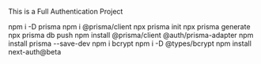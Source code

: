 This is a Full Authentication Project

npm i -D prisma
npm i @prisma/client
npx prisma init
npx prisma generate
npx prisma db push
npm install @prisma/client @auth/prisma-adapter
npm install prisma --save-dev
npm i bcrypt
npm i -D @types/bcrypt
npm install next-auth@beta